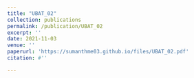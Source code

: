 ```yaml
---
title: "UBAT_02"
collection: publications
permalink: /publication/UBAT_02
excerpt: ''
date: 2021-11-03
venue: ''
paperurl: 'https://sumanthme03.github.io/files/UBAT_02.pdf'
citation: #''

---
```


[Download paper here]: (https://sumanthme03.github.io/files/UBAT_02.pdf)






